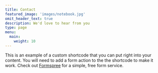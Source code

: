 ```yaml
---
title: Contact
featured_image: 'images/notebook.jpg'
omit_header_text: true
description: We'd love to hear from you
type: page
menu:
  main:
    weight: 10
---
```


This is an example of a custom shortcode that you can put right into your content. You will need to add a form action to the the shortcode to make it work. Check out [Formspree](https://formspree.io/) for a simple, free form service.
